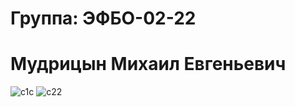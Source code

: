 # Группа: ЭФБО-02-22 
# Мудрицын Михаил Евгеньевич


![c1c](https://github.com/user-attachments/assets/31fa4d58-fdf4-481f-b4b1-cdd22c7d057a)
![c22](https://github.com/user-attachments/assets/adc7189c-1ca2-4c84-bd2a-06a49061c31d)
